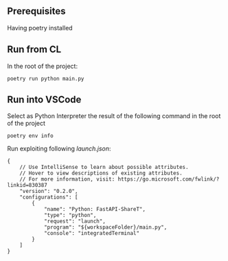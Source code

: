 ## Prerequisites
Having poetry installed

## Run from CL
In the root of the project:
```
poetry run python main.py
```

## Run into VSCode
Select as Python Interpreter the result of the following command in the root of the project
```
poetry env info
```
Run exploiting following _launch.json_:
```
{
    // Use IntelliSense to learn about possible attributes.
    // Hover to view descriptions of existing attributes.
    // For more information, visit: https://go.microsoft.com/fwlink/?linkid=830387
    "version": "0.2.0",
    "configurations": [
        {
            "name": "Python: FastAPI-ShareT",
            "type": "python",
            "request": "launch",
            "program": "${workspaceFolder}/main.py",
            "console": "integratedTerminal"
        }
    ]
}
```

